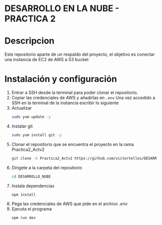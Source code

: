 # DESARROLLO EN LA NUBE - PRACTICA 2

# Descripcion
Este repositorio aparte de un respaldo del proyecto, el objetivo es conectar una instancia de EC2 de AWS a S3 bucket
# Instalación y configuración
1. Entrar a SSH desde la terminal para poder clonar el repositorio.
2. Copiar las credenciales de AWS y añadirlas en `.env`
Una vez accedido a SSH en la terminal de la instancia escribir lo siguiente
3. Actualizar
    ```bash
    sudo yum update -y
    ```
4. Instalar git
    ```bash
    sudo yum install git -y
    ```
5. Clonar el repositorio que se encuentra el proyecto en la rama Practica2_Actv2
    ```bash
    git clone -b Practica2_Actv2 https://github.com/victortelles/DESARROLLO_NUBE.git
    ```
6. Dirigete a la carpeta del repositorio
    ```bash
    cd DESARROLLO_NUBE
    ```
7. Instala dependencias
    ```bash
    npm install
    ```
8. Pega las credenciales de AWS que pide en el archivo *.env*
9. Ejecuta el programa
    ```bash
    npm run dev
    ```
